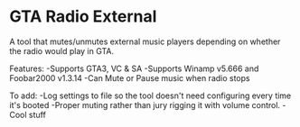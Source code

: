 # GTA Radio External
A tool that mutes/unmutes external music players depending on whether the radio would play in GTA.

Features:
-Supports GTA3, VC & SA
-Supports Winamp v5.666 and Foobar2000 v1.3.14
-Can Mute or Pause music when radio stops

To add:
-Log settings to file so the tool doesn't need configuring every time it's booted
-Proper muting rather than jury rigging it with volume control.
-Cool stuff
